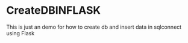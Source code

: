 # CreateDBINFLASK
This is just an demo for how to create db and insert data in sqlconnect using Flask
